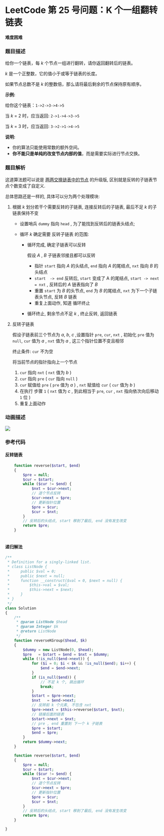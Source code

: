 # LeetCode 第 25 号问题：K 个一组翻转链表

**难度困难**

### 题目描述

给你一个链表，每 *k* 个节点一组进行翻转，请你返回翻转后的链表。

*k* 是一个正整数，它的值小于或等于链表的长度。

如果节点总数不是 *k* 的整数倍，那么请将最后剩余的节点保持原有顺序。

**示例:**

给你这个链表：`1->2->3->4->5`

当 *k* = 2 时，应当返回: `2->1->4->3->5`

当 *k* = 3 时，应当返回: `3->2->1->4->5`

**说明:**

- 你的算法只能使用常数的额外空间。
- **你不能只是单纯的改变节点内部的值**，而是需要实际进行节点交换。

### 题目解析

这道算法题可以说是 [两两交换链表中的节点](0024-Swap-Nodes-in-Pairs.md) 的升级版, 区别就是反转的子链表节点个数变成了自定义.

总体思路还是一样的, 具体可以分为两个处理模块:

1. 根据 *k* 划分若干个需要反转的子链表, 连接反转后的子链表, 最后不足 *k* 的子链表保持不变

   - 设置哨兵 `dummy` 指向 `head` , 为了能找到反转后的链表头结点;

   - 循环 *k* 确定需要 反转子链表 的范围:

     - 循环完成,  确定子链表可以反转

       假设 *A* , *B* 子链表邻接且都可以反转

       - 指针 `start` 指向 *A* 的头结点, `end` 指向 *A* 的尾结点, `nxt` 指向 *B* 的头结点
       - `start  -> end` 反转后, `start` 变成了 A 的尾结点, `start -> next = nxt` ,  反转后的 *A* 链表指向了 *B*
       - 重置 `start` 为 *B* 的头节点, `end` 为 *B* 的尾结点, `nxt` 为下一个子链表头节点, 反转 *B* 链表
       - 重复上面动作, 知道 循环终止

     - 循环终止, 剩余节点不足 *k* , 终止反转, 返回链表

2. 反转子链表

   假设子链表前三个节点为 *a*, *b*, *c* ,设置指针 `pre`, `cur`, `nxt`  , 初始化 `pre` 值为 `null`, `cur` 值为 *a* , `nxt` 值为 *a* , 这三个指针位置不变且相邻

   终止条件: `cur` 不为空

   将当前节点的指针指向上一个节点

   1. `cur` 指向 `nxt`  ( `nxt` 值为 *b* )
   2. `cur` 指向 `pre`  ( `cur` 指向 `null` )
   3. `cur` 赋值给 `pre` ( `pre` 值为 *a* ) , `nxt` 赋值给 `cur` ( `cur` 值为 *b* ) 
   4. 在执行 步骤 `1` ( `nxt` 值为 *c* , 到此相当于 `pre`, `cur` , `nxt` 指向依次向后移动 `1` 位 ) 
   5. 重复上面动作

### 动画描述
![](Animation/0025-Reverse-Nodes-In-K-Group.gif)


### 参考代码

#### 反转链表

```php
    function reverse($start, $end)
    {
        $pre = null;
        $cur = $start;
        while ($cur != $end) {
            $nxt = $cur->next;
            // 逐个节点反转
            $cur->next = $pre;
            // 更新指针位置
            $pre = $cur;
            $cur = $nxt;
        }
        // 反转后的头结点, start 移到了最后, end 没有发生改变
        return $pre;
    }
     

```

#### 递归解法

```php
/**
 * Definition for a singly-linked list.
 * class ListNode {
 *     public $val = 0;
 *     public $next = null;
 *     function __construct($val = 0, $next = null) {
 *         $this->val = $val;
 *         $this->next = $next;
 *     }
 * }
 */
class Solution
{
    /**
     * @param ListNode $head
     * @param Integer $k
     * @return ListNode
     */
    function reverseKGroup($head, $k)
    {
        $dummy = new ListNode(0, $head);
        $pre   = $start = $end = $nxt = $dummy;
        while (!is_null($end->next)) {
            for ($i = 0; $i < $k && !is_null($end); $i++) {
                $end = $end->next;
            }
            if (is_null($end)) {
                // 不足 k 个, 跳出循环
                break;
            }
            $start = $pre->next;
            $nxt   = $end->next;
            // 反转前 k 个元素, 不包含 nxt
            $pre->next = $this->reverse($start, $nxt);
            // 链接后面的链表
            $start->next = $nxt;
            // pre , end 重置到 下一个 k 子链表
            $pre = $start;
            $end = $pre;
        }
        return $dummy->next;
    }

    function reverse($start, $end)
    {
        $pre = null;
        $cur = $start;
        while ($cur != $end) {
            $nxt = $cur->next;
            // 逐个节点反转
            $cur->next = $pre;
            // 更新指针位置
            $pre = $cur;
            $cur = $nxt;
        }
        // 反转后的头结点, start 移到了最后, end 没有发生改变
        return $pre;
    }

}
```